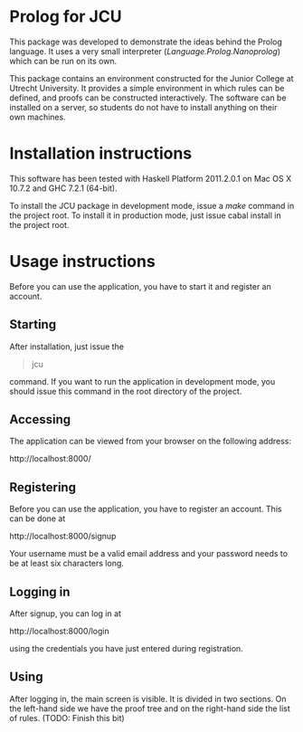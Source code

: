 Prolog for JCU
==============

This package was developed to demonstrate the ideas behind the Prolog language.
It uses a very small interpreter (*Language.Prolog.Nanoprolog*) which can be
run on its own.

This package contains an environment constructed for the Junior College at
Utrecht University. It provides a simple environment in which rules can be
defined, and proofs can be constructed interactively. The software can be
installed on a server, so students do not have to install anything on their own
machines.


Installation instructions
=========================

This software has been tested with Haskell Platform 2011.2.0.1 on Mac
OS X 10.7.2 and GHC 7.2.1 (64-bit).

To install the JCU package in development mode, issue a *make* command in the
project root. To install it in production mode, just issue cabal install in the
project root.


Usage instructions
==================
Before you can use the application, you have to start it and register an
account.

Starting
--------
After installation, just issue the

> jcu

command. If you want to run the application in development mode, you should
issue this command in the root directory of the project.

Accessing
---------
The application can be viewed from your browser on the following address:

http://localhost:8000/

Registering
-----------
Before you can use the application, you have to register an account. This
can be done at

http://localhost:8000/signup

Your username must be a valid email address and your password needs to be at
least six characters long.

Logging in
----------
After signup, you can log in at

http://localhost:8000/login

using the credentials you have just entered during registration.

Using
-----
After logging in, the main screen is visible. It is divided in two sections.
On the left-hand side we have the proof tree and on the right-hand side
the list of rules.
(TODO: Finish this bit)
